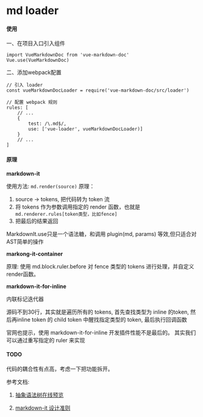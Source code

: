 # md loader

#### 使用

一、在项目入口引入组件

```
import VueMarkdownDoc from 'vue-markdown-doc'
Vue.use(VueMarkdownDoc)
```

二、添加webpack配置

```
// 引入 loader
const vueMarkdownDocLoader = require('vue-markdown-doc/src/loader')

// 配置 webpack 规则
rules: [
    // ...
    {
        test: /\.md$/,
        use: ['vue-loader', vueMarkdownDocLoader)]
    }
    // ...
]
```

#### 原理
**markdown-it**

使用方法:  ```md.render(source)```
原理：

1. source -> tokens, 把代码转为 token 流
2. 将 tokens 作为参数调用指定的 render 函数，也就是 ```md.renderer.rules[token类型，比如fence]```
3. 把最后的结果返回

MarkdownIt.use只是一个语法糖，和调用 plugin(md, params) 等效,但只适合对AST简单的操作

**markong-it-container**

原理: 使用 md.block.ruler.before 对 fence 类型的 tokens 进行处理，并自定义render函数。

**markdown-it-for-inline**

内联标记迭代器

源码不到30行，其实就是遍历所有的 tokens, 首先查找类型为 inline 的token, 然后再inline token 的 child token 中醒找指定类型的 token, 最后执行回调函数

官网也提示，使用 markdown-it-for-inline 开发插件性能不是最后的。
其实我们可以通过重写指定的 ruler 来实现

#### TODO

代码的耦合性有点高，考虑一下把功能拆开。


参考文档:

1. [抽象语法树在线预览](https://markdown-it.github.io)

2. [markdown-it 设计准则](https://markdown-it.docschina.org/architecture.html)